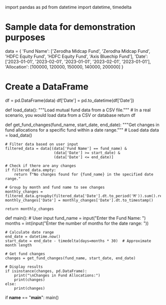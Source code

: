 import pandas as pd
from datetime import datetime, timedelta

# Sample data for demonstration purposes
data = {
    'Fund Name': ['Zerodha Midcap Fund', 'Zerodha Midcap Fund', 'HDFC Equity Fund', 'HDFC Equity Fund', 'Axis Bluechip Fund'],
    'Date': ['2023-01-01', '2023-02-01', '2023-01-01', '2023-02-01', '2023-01-01'],
    'Allocation': [100000, 120000, 150000, 140000, 200000]
}

# Create a DataFrame
df = pd.DataFrame(data)
df['Date'] = pd.to_datetime(df['Date'])

def load_data():
    """Load mutual fund data from a CSV file."""
    # In a real scenario, you would load data from a CSV or database
    return df

def get_fund_changes(fund_name, start_date, end_date):
    """Get changes in fund allocations for a specific fund within a date range."""
    # Load data
    data = load_data()
    
    # Filter data based on user input
    filtered_data = data[(data['Fund Name'] == fund_name) & 
                          (data['Date'] >= start_date) & 
                          (data['Date'] <= end_date)]
    
    # Check if there are any changes
    if filtered_data.empty:
        return f"No changes found for {fund_name} in the specified date range."
    
    # Group by month and fund name to see changes
    monthly_changes = filtered_data.groupby(filtered_data['Date'].dt.to_period('M')).sum().reset_index()
    monthly_changes['Date'] = monthly_changes['Date'].dt.to_timestamp()
    
    return monthly_changes

def main():
    # User input
    fund_name = input("Enter the Fund Name: ")
    months = int(input("Enter the number of months for the date range: "))
    
    # Calculate date range
    end_date = datetime.now()
    start_date = end_date - timedelta(days=months * 30)  # Approximate month length
    
    # Get fund changes
    changes = get_fund_changes(fund_name, start_date, end_date)
    
    # Display results
    if isinstance(changes, pd.DataFrame):
        print("\nChanges in Fund Allocations:")
        print(changes)
    else:
        print(changes)

if __name__ == "__main__":
    main()
